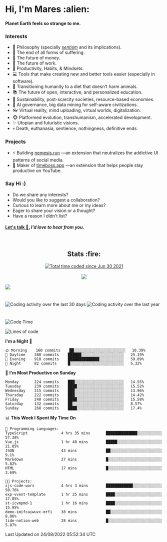 <h1>Hi, I'm Mares :alien:</h1>

#### Planet Earth feels so strange to me.

### **Interests**

- 🌊 Philosophy (specially [_sentism_][sentismmedium] and its implications).
- 🎯 The end of all forms of suffering.
- 💸 The future of money.
- 💼 The future of work.
- 🧠 Productivity, Habits, & Mindsets.
- 💻 Tools that make creating new and better tools easier (especially in software).
- 🥗 Transitioning humanity to a diet that doesn't harm animals.
- 📚 The future of open, interactive, and personalized education.
- 🌱 Sustainability, post-scarcity societies, resource-based economies.
- 🤖 AI governance, big data mining for self-aware civilizations.
- 👓 Virtual reality, mind uploading, virtual worlds, digitalization.
- 🐵 Platformed evolution, transhumanism, accelerated development.
- ✨ Utopian and futuristic visions.
- 💀 Death, euthanasia, sentience, nothingness, definitive ends.


### **Projects**

- ⚡ Building [nemesis.run](https://chrome.google.com/webstore/detail/nemesis-%E2%80%93-humane-design-f/blfbbifgjgikekfochleknjcopefifgo?hl=en) —an extension that neutralizes the addictive UI patterns of social media.
- 💎 Maker of [timeboss.app](https://timeboss.app) —an extension that helps people stay productive on YouTube.


### **Say Hi :)**

- Do we share any interests?
- Would you like to suggest a collaboration?
- Curious to learn more about me or my ideas?
- Eager to share your vision or a thought?
- Have a reason I didn't list?

#### [Let's talk :wave:.](mailto:mareszhar@gmail.com) _I'd love to hear from you_.

[sentismmedium]: https://medium.com/@mareszhar/born-a-prisoner-a-reflection-about-life-its-struggles-and-a-plan-to-escape-d8566ce9b026

<br>

<h2 align="center">Stats :fire:</h2>

<div align="center">
  <a href="https://wakatime.com/@cfdc0e0d-4860-4b62-9ff0-cb659185525e">
    <img src="https://wakatime.com/badge/user/cfdc0e0d-4860-4b62-9ff0-cb659185525e.svg" alt="Total time coded since Jun 30 2021" />
  </a>
</div>

<br>

<!-- 
Add or remove this: 
&dates=B1AAB3FF 
...or this...
&date_format=M%20j%5B%2C%20Y%5D
from the *streak stats URL below* if they get bugged and aren't updating: 
-->

<div align="center">
  <img src="https://github-readme-streak-stats.herokuapp.com?user=mareszhar&theme=black-ice&hide_border=true&stroke=FFFFFF15&ring=DF8FFE&fire=DF8FFE&currStreakLabel=DF8FFE&background=1A232A&currStreakNum=86FFAB&dates=B1AAB3FF&date_format=M%20j%5B%2C%20Y%5D">
</div>

<br>

<img src="https://activity-graph.herokuapp.com/graph?username=mareszhar&theme=nord&bg_color=00000000&color=979797&line=DF8FFE&point=00000000&area=true&hide_border=true">

<br>

<h1></h1>

<img src="https://wakatime.com/share/@mares/5df0ff02-9c79-41b4-b540-51dc9c65a57b.svg" alt="Coding activity over the last 30 days" />
<img src="https://wakatime.com/share/@mares/ea89ba71-f374-40af-930c-e0655909fe37.svg" alt="Coding activity over the last year" />

<h1></h1>

<!--START_SECTION:waka-->
![Code Time](http://img.shields.io/badge/Code%20Time-594%20hrs%2019%20mins-blue)

![Lines of code](https://img.shields.io/badge/From%20Hello%20World%20I%27ve%20Written-168%20Thousand%20lines%20of%20code-blue)

**I'm a Night 🦉** 

```text
🌞 Morning    160 commits    ██░░░░░░░░░░░░░░░░░░░░░░░   10.39% 
🌆 Daytime    388 commits    ██████░░░░░░░░░░░░░░░░░░░   25.19% 
🌃 Evening    910 commits    ██████████████░░░░░░░░░░░   59.09% 
🌙 Night      82 commits     █░░░░░░░░░░░░░░░░░░░░░░░░   5.32%

```
📅 **I'm Most Productive on Sunday** 

```text
Monday       224 commits    ███░░░░░░░░░░░░░░░░░░░░░░   14.55% 
Tuesday      239 commits    ████░░░░░░░░░░░░░░░░░░░░░   15.52% 
Wednesday    215 commits    ███░░░░░░░░░░░░░░░░░░░░░░   13.96% 
Thursday     222 commits    ███░░░░░░░░░░░░░░░░░░░░░░   14.42% 
Friday       240 commits    ████░░░░░░░░░░░░░░░░░░░░░   15.58% 
Saturday     132 commits    ██░░░░░░░░░░░░░░░░░░░░░░░   8.57% 
Sunday       268 commits    ████░░░░░░░░░░░░░░░░░░░░░   17.4%

```


📊 **This Week I Spent My Time On** 

```text
💬 Programming Languages: 
TypeScript               4 hrs 35 mins       ██████████████░░░░░░░░░░░   57.38% 
Vue.js                   1 hr 40 mins        █████░░░░░░░░░░░░░░░░░░░░   21.05% 
JSON                     43 mins             ██░░░░░░░░░░░░░░░░░░░░░░░   9.1% 
Markdown                 27 mins             █░░░░░░░░░░░░░░░░░░░░░░░░   5.82% 
HTML                     17 mins             █░░░░░░░░░░░░░░░░░░░░░░░░   3.69%

🐱‍💻 Projects: 
sjs-code-wars            4 hrs 3 mins        ████████████░░░░░░░░░░░░░   50.76% 
exp-vvext-template       1 hr 25 mins        ████░░░░░░░░░░░░░░░░░░░░░   17.85% 
st-icvmpmd-1             1 hr 16 mins        ████░░░░░░░░░░░░░░░░░░░░░   15.95% 
demo-imifcaiwuvc-mrfi    38 mins             ██░░░░░░░░░░░░░░░░░░░░░░░   8.06% 
tide-notion-web          28 mins             █░░░░░░░░░░░░░░░░░░░░░░░░   5.87%

```


 Last Updated on 24/08/2022 05:52:34 UTC
<!--END_SECTION:waka-->
